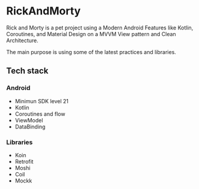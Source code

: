 # RickAndMorty
Rick and Morty is a pet project using a Modern Android Features like Kotlin, Coroutines, and Material Design on a MVVM View pattern and Clean Architecture.

The main purpose is using some of the latest practices and libraries.

## Tech stack
### Android
* Minimun SDK level 21
* Kotlin 
* Coroutines and flow
* ViewModel
* DataBinding

### Libraries
* Koin
* Retrofit
* Moshi
* Coil
* Mockk
